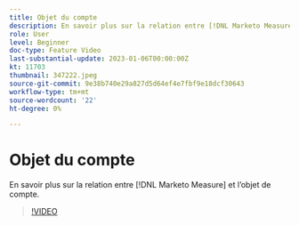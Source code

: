 ```yaml
---
title: Objet du compte
description: En savoir plus sur la relation entre [!DNL Marketo Measure] et l’objet de compte.
role: User
level: Beginner
doc-type: Feature Video
last-substantial-update: 2023-01-06T00:00:00Z
kt: 11703
thumbnail: 347222.jpeg
source-git-commit: 9e38b740e29a827d5d64ef4e7fbf9e18dcf30643
workflow-type: tm+mt
source-wordcount: '22'
ht-degree: 0%

---
```



# Objet du compte

En savoir plus sur la relation entre [!DNL Marketo Measure] et l’objet de compte.

>[!VIDEO](https://video.tv.adobe.com/v/347222/?quality=12&learn=on)
